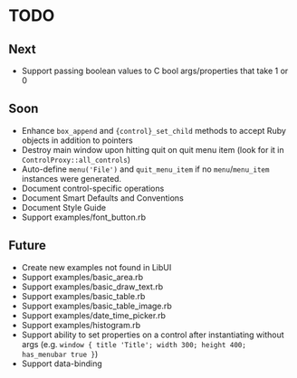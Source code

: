 # TODO

## Next

- Support passing boolean values to C bool args/properties that take 1 or 0

## Soon

- Enhance `box_append` and `{control}_set_child` methods to accept Ruby objects in addition to pointers
- Destroy main window upon hitting quit on quit menu item (look for it in `ControlProxy::all_controls`)
- Auto-define `menu('File')` and `quit_menu_item` if no `menu`/`menu_item` instances were generated.
- Document control-specific operations
- Document Smart Defaults and Conventions
- Document Style Guide
- Support examples/font_button.rb

## Future

- Create new examples not found in LibUI
- Support examples/basic_area.rb
- Support examples/basic_draw_text.rb
- Support examples/basic_table.rb
- Support examples/basic_table_image.rb
- Support examples/date_time_picker.rb
- Support examples/histogram.rb
- Support ability to set properties on a control after instantiating without args (e.g. `window { title 'Title'; width 300; height 400; has_menubar true }`)
- Support data-binding
